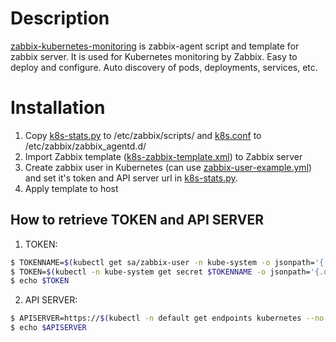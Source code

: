 # Description
[zabbix-kubernetes-monitoring](https://github.com/sleepka/zabbix-kubernetes-monitoring) is zabbix-agent script and template for zabbix server. It is used for Kubernetes monitoring by Zabbix. Easy to deploy and configure. Auto discovery of pods, deployments, services, etc.

# Installation
1. Copy [k8s-stats.py](https://raw.githubusercontent.com/sleepka/zabbix-kubernetes-monitoring/master/k8s-stats.py) to /etc/zabbix/scripts/ and [k8s.conf](https://raw.githubusercontent.com/sleepka/zabbix-kubernetes-monitoring/master/k8s.conf) to /etc/zabbix/zabbix_agentd.d/ 
2. Import Zabbix template ([k8s-zabbix-template.xml](https://raw.githubusercontent.com/sleepka/zabbix-kubernetes-monitoring/master/k8s-zabbix-template.xml)) to Zabbix server
3. Create zabbix user in Kubernetes (can use [zabbix-user-example.yml](https://raw.githubusercontent.com/sleepka/zabbix-kubernetes-monitoring/master/zabbix-user-example.yml)) and set it's token and API server url in [k8s-stats.py](https://raw.githubusercontent.com/sleepka/zabbix-kubernetes-monitoring/master/k8s-stats.py).
4. Apply template to host

## How to retrieve TOKEN and API SERVER
1. TOKEN:
```bash
$ TOKENNAME=$(kubectl get sa/zabbix-user -n kube-system -o jsonpath='{.secrets[0].name}')
$ TOKEN=$(kubectl -n kube-system get secret $TOKENNAME -o jsonpath='{.data.token}'| base64 --decode)
$ echo $TOKEN
```
2. API SERVER:
```bash
$ APISERVER=https://$(kubectl -n default get endpoints kubernetes --no-headers | awk '{ print $2 }')
$ echo $APISERVER
```
